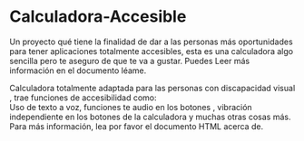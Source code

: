# Calculadora-Accesible
 Un proyecto qué tiene la finalidad de dar a las personas más oportunidades para tener aplicaciones totalmente accesibles, esta es una calculadora algo sencilla pero te aseguro de que te va a gustar. Puedes Leer más información en el documento léame.

Calculadora totalmente adaptada para las personas con discapacidad visual , trae funciones de accesibilidad como:  
Uso de texto a voz, funciones te audio en los botones , vibración independiente en los botones de la calculadora y muchas otras cosas más.
 Para más información, lea por favor el documento HTML acerca de. 